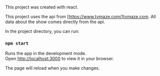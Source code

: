 This project was created with react.

This project uses the api from [https://www.tvmaze.com/]tvmaze.com.
All data about the show comes directly from the api.

In the project directory, you can run:

### `npm start`

Runs the app in the development mode.\
Open [http://localhost:3000](http://localhost:3000) to view it in your browser.

The page will reload when you make changes.
